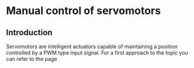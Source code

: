 # Manual control of servomotors
## Introduction
Servomotors are intelligent actuators capable of maintaining a position controlled by a PWM type input signal. For a first approach to the topic you can refer to the page 
